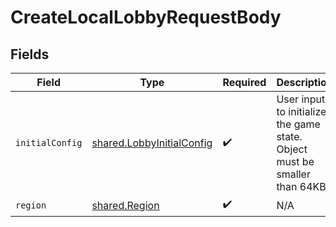 # CreateLocalLobbyRequestBody


## Fields

| Field                                                                         | Type                                                                          | Required                                                                      | Description                                                                   |
| ----------------------------------------------------------------------------- | ----------------------------------------------------------------------------- | ----------------------------------------------------------------------------- | ----------------------------------------------------------------------------- |
| `initialConfig`                                                               | [shared.LobbyInitialConfig](../../../sdk/models/shared/lobbyinitialconfig.md) | :heavy_check_mark:                                                            | User input to initialize the game state. Object must be smaller than 64KB.    |
| `region`                                                                      | [shared.Region](../../../sdk/models/shared/region.md)                         | :heavy_check_mark:                                                            | N/A                                                                           |